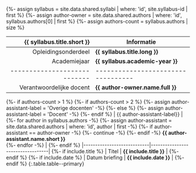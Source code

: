 {%- assign syllabus = site.data.shared.syllabi | where: 'id', site.syllabus-id | first %}
{%- assign author-owner = site.data.shared.authors | where: 'id', syllabus.authors[0] | first %}
{%- assign authors-count = syllabus.authors | size %}

| {{ syllabus.title.short }} | Informatie                       |
|---------------------------:|----------------------------------|
|        Opleidingsonderdeel | **{{ syllabus.title.long }}**    |
|               Academiejaar | **{{ syllabus.academic-year }}** |
|----------------------------|----------------------------------|
|   Verantwoordelijke docent | **{{ author-owner.name.full }}** |
{%- if authors-count > 1 %}
    {%- if authors-count > 2 %}
        {%- assign author-assistant-label = 'Overige docenten' -%}
    {%- else %}
        {%- assign author-assistant-label = 'Docent' -%}
    {%- endif %}
| {{ author-assistant-label}} | {%- for author in syllabus.authors -%}
    {%- assign author-assistant = site.data.shared.authors | where: 'id', author | first -%}
    {%- if author-assistant == author-owner -%}
        {%- continue -%}
    {%- endif -%}
        **{{ author-assistant.name.short }}**<br>
    {%- endfor -%}                                              |
{%- endif %}
|----------------------------|----------------------------------|
{%- if include.title %}
|                      Titel | **{{ include.title }}**          |
{%- endif %}
{%- if include.date %}
|             Datum briefing | **{{ include.date }}**           |
{%- endif %}
{:.table.table--primary}
